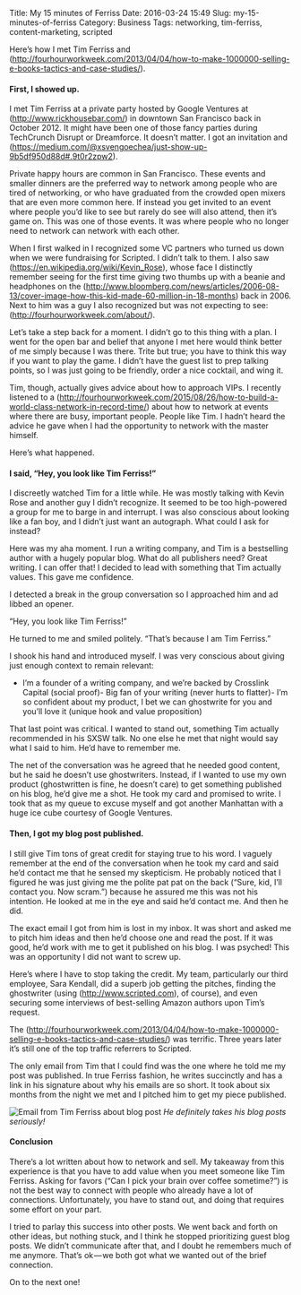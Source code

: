 Title: My 15 minutes of Ferriss
Date: 2016-03-24 15:49
Slug: my-15-minutes-of-ferriss
Category: Business
Tags: networking, tim-ferriss, content-marketing, scripted

Here’s how I met Tim Ferriss and (http://fourhourworkweek.com/2013/04/04/how-to-make-1000000-selling-e-books-tactics-and-case-studies/).

#### First, I showed up.

I met Tim Ferriss at a private party hosted by Google Ventures at (http://www.rickhousebar.com/) in downtown San Francisco back in October 2012. It might have been one of those fancy parties during TechCrunch Disrupt or Dreamforce. It doesn’t matter. I got an invitation and (https://medium.com/@xsvengoechea/just-show-up-9b5df950d88d#.9t0r2zpw2).

Private happy hours are common in San Francisco. These events and smaller dinners are the preferred way to network among people who are tired of networking, or who have graduated from the crowded open mixers that are even more common here. If instead you get invited to an event where people you’d like to see but rarely do see will also attend, then it’s game on. This was one of those events. It was where people who no longer need to network can network with each other.

When I first walked in I recognized some VC partners who turned us down when we were fundraising for Scripted. I didn’t talk to them. I also saw (https://en.wikipedia.org/wiki/Kevin_Rose), whose face I distinctly remember seeing for the first time giving two thumbs up with a beanie and headphones on the (http://www.bloomberg.com/news/articles/2006-08-13/cover-image-how-this-kid-made-60-million-in-18-months) back in 2006. Next to him was a guy I also recognized but was not expecting to see: (http://fourhourworkweek.com/about/).

Let’s take a step back for a moment. I didn’t go to this thing with a plan. I went for the open bar and belief that anyone I met here would think better of me simply because I was there. Trite but true; you have to think this way if you want to play the game. I didn’t have the guest list to prep talking points, so I was just going to be friendly, order a nice cocktail, and wing it.

Tim, though, actually gives advice about how to approach VIPs. I recently listened to a (http://fourhourworkweek.com/2015/08/26/how-to-build-a-world-class-network-in-record-time/) about how to network at events where there are busy, important people. People like Tim. I hadn’t heard the advice he gave when I had the opportunity to network with the master himself.

Here’s what happened.

#### I said, “Hey, you look like Tim Ferriss!”

I discreetly watched Tim for a little while. He was mostly talking with Kevin Rose and another guy I didn’t recognize. It seemed to be too high-powered a group for me to barge in and interrupt. I was also conscious about looking like a fan boy, and I didn’t just want an autograph. What could I ask for instead?

Here was my aha moment. I run a writing company, and Tim is a bestselling author with a hugely popular blog. What do all publishers need? Great writing. I can offer that! I decided to lead with something that Tim actually values. This gave me confidence.

I detected a break in the group conversation so I approached him and ad libbed an opener.

“Hey, you look like Tim Ferriss!”

He turned to me and smiled politely. “That’s because I am Tim Ferriss.”

I shook his hand and introduced myself. I was very conscious about giving just enough context to remain relevant:

- I’m a founder of a writing company, and we’re backed by Crosslink Capital (social proof)- Big fan of your writing (never hurts to flatter)- I’m so confident about my product, I bet we can ghostwrite for you and you’ll love it (unique hook and value proposition)

That last point was critical. I wanted to stand out, something Tim actually recommended in his SXSW talk. No one else he met that night would say what I said to him. He’d have to remember me.

The net of the conversation was he agreed that he needed good content, but he said he doesn’t use ghostwriters. Instead, if I wanted to use my own product (ghostwritten is fine, he doesn’t care) to get something published on his blog, he’d give me a shot. He took my card and promised to write. I took that as my queue to excuse myself and got another Manhattan with a huge ice cube courtesy of Google Ventures.

#### Then, I got my blog post published.

I still give Tim tons of great credit for staying true to his word. I vaguely remember at the end of the conversation when he took my card and said he’d contact me that he sensed my skepticism. He probably noticed that I figured he was just giving me the polite pat pat on the back (“Sure, kid, I’ll contact you. Now scram.”) because he assured me this was not his intention. He looked at me in the eye and said he’d contact me. And then he did.

The exact email I got from him is lost in my inbox. It was short and asked me to pitch him ideas and then he’d choose one and read the post. If it was good, he’d work with me to get it published on his blog. I was psyched! This was an opportunity I did not want to screw up.

Here’s where I have to stop taking the credit. My team, particularly our third employee, Sara Kendall, did a superb job getting the pitches, finding the ghostwriter (using (http://www.scripted.com), of course), and even securing some interviews of best-selling Amazon authors upon Tim’s request.

The (http://fourhourworkweek.com/2013/04/04/how-to-make-1000000-selling-e-books-tactics-and-case-studies/) was terrific. Three years later it’s still one of the top traffic referrers to Scripted.

The only email from Tim that I could find was the one where he told me my post was published. In true Ferriss fashion, he writes succinctly and has a link in his signature about why his emails are so short. It took about six months from the night we met and I pitched him to get my piece published.

![Email from Tim Ferriss about blog post]({static}/images/2016/03/3d26b-1gutdc_ymg12a4iibhluzzg.png)
*He definitely takes his blog posts seriously!*

#### Conclusion

There’s a lot written about how to network and sell. My takeaway from this experience is that you have to add value when you meet someone like Tim Ferriss. Asking for favors (“Can I pick your brain over coffee sometime?”) is not the best way to connect with people who already have a lot of connections. Unfortunately, you have to stand out, and doing that requires some effort on your part.

I tried to parlay this success into other posts. We went back and forth on other ideas, but nothing stuck, and I think he stopped prioritizing guest blog posts. We didn’t communicate after that, and I doubt he remembers much of me anymore. That’s ok — we both got what we wanted out of the brief connection.

On to the next one!